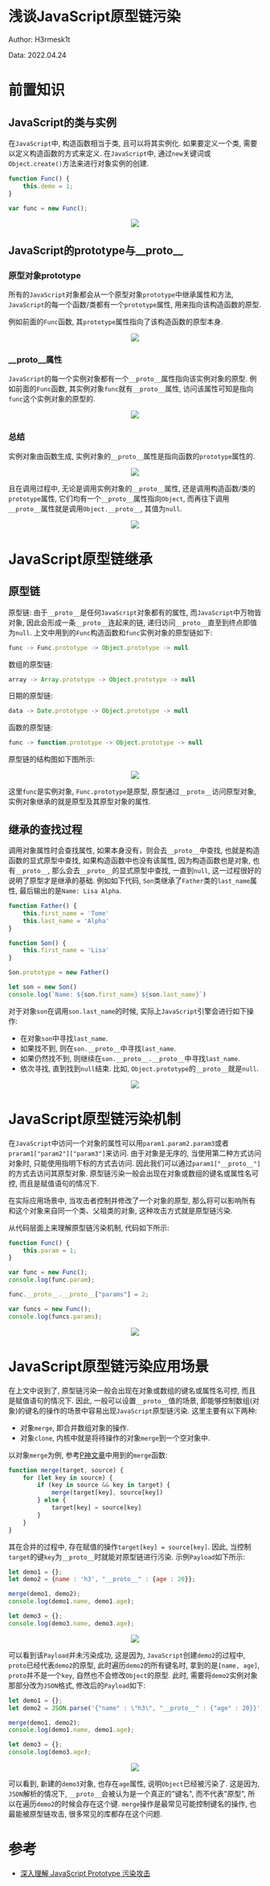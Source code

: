 # 浅谈JavaScript原型链污染

Author: H3rmesk1t

Data: 2022.04.24

# 前置知识
## JavaScript的类与实例
在`JavaScript`中, 构造函数相当于类, 且可以将其实例化. 如果要定义一个类, 需要以定义构造函数的方式来定义. 在`JavaScript`中, 通过`new`关键词或`Object.create()`方法来进行对象实例的创建.

```javascript
function Func() {
    this.demo = 1;
}

var func = new Func();
```

<div align=center><img src="./images/1.png"></div>

## JavaScript的prototype与__proto__
### 原型对象prototype
所有的`JavaScript`对象都会从一个原型对象`prototype`中继承属性和方法, `JavaScript`的每一个函数/类都有一个`prototype`属性, 用来指向该构造函数的原型.

例如前面的`Func`函数, 其`prototype`属性指向了该构造函数的原型本身.

<div align=center><img src="./images/2.png"></div>

### __proto__属性
`JavaScript`的每一个实例对象都有一个`__proto__`属性指向该实例对象的原型. 例如前面的`Func`函数, 其实例对象`func`就有`__proto__`属性, 访问该属性可知是指向`func`这个实例对象的原型的.

<div align=center><img src="./images/3.png"></div>

### 总结
实例对象由函数生成, 实例对象的`__proto__`属性是指向函数的`prototype`属性的.

<div align=center><img src="./images/4.png"></div>

且在调用过程中, 无论是调用实例对象的`__proto__`属性, 还是调用构造函数/类的`prototype`属性, 它们均有一个`__proto__`属性指向`Object`, 而再往下调用`__proto__`属性就是调用`Object.__proto__`, 其值为`null`.

<div align=center><img src="./images/5.png"></div>

# JavaScript原型链继承
## 原型链
原型链: 由于`__proto__`是任何`JavaScript`对象都有的属性, 而`JavaScript`中万物皆对象, 因此会形成一条`__proto__`连起来的链, 递归访问`__proto__`直至到终点即值为`null`. 上文中用到的`Func`构造函数和`func`实例对象的原型链如下:

```javascript
func -> Func.prototype -> Object.prototype -> null
```

数组的原型链:

```javascript
array -> Array.prototype -> Object.prototype -> null
```

日期的原型链:

```javascript
data -> Date.prototype -> Object.prototype -> null
```

函数的原型链:

```javascript
func -> function.prototype -> Object.prototype -> null
```

原型链的结构图如下图所示:

<div align=center><img src="./images/6.png"></div>

这里`func`是实例对象, `Func.prototype`是原型, 原型通过`__proto__`访问原型对象, 实例对象继承的就是原型及其原型对象的属性.

## 继承的查找过程
调用对象属性时会查找属性, 如果本身没有，则会去`__proto__`中查找, 也就是构造函数的显式原型中查找, 如果构造函数中也没有该属性, 因为构造函数也是对象, 也有`__proto__`, 那么会去`__proto__`的显式原型中查找, 一直到`null`, 这一过程很好的说明了原型才是继承的基础. 例如如下代码, `Son`类继承了`Father`类的`last_name`属性, 最后输出的是`Name: Lisa Alpha`.

```javascript
function Father() {
    this.first_name = 'Tome'
    this.last_name = 'Alpha'
}

function Son() {
    this.first_name = 'Lisa'
}

Son.prototype = new Father()

let son = new Son()
console.log(`Name: ${son.first_name} ${son.last_name}`)
```

对于对象`son`在调用`son.last_name`的时候, 实际上`JavaScript`引擎会进行如下操作:
 - 在对象`son`中寻找`last_name`.
 - 如果找不到, 则在`son.__proto__`中寻找`last_name`.
 - 如果仍然找不到, 则继续在`son.__proto__.__proto__`中寻找`last_name`.
 - 依次寻找, 直到找到`null`结束. 比如, `Object.prototype`的`__proto__`就是`null`.

<div align=center><img src="./images/7.png"></div>

# JavaScript原型链污染机制
在`JavaScript`中访问一个对象的属性可以用`param1.param2.param3`或者`praram1["param2"]["param3"]`来访问. 由于对象是无序的, 当使用第二种方式访问对象时, 只能使用指明下标的方式去访问. 因此我们可以通过`param1["__proto__"]`的方式去访问其原型对象. 原型链污染一般会出现在对象或数组的键名或属性名可控, 而且是赋值语句的情况下.

在实际应用场景中, 当攻击者控制并修改了一个对象的原型, 那么将可以影响所有和这个对象来自同一个类、父祖类的对象, 这种攻击方式就是原型链污染.

从代码层面上来理解原型链污染机制, 代码如下所示:

```javascript
function Func() {
    this.param = 1;
}

var func = new Func();
console.log(func.param);

func.__proto__.__proto__["params"] = 2;

var funcs = new Func();
console.log(funcs.params);
```

<div align=center><img src="./images/8.png"></div>

# JavaScript原型链污染应用场景
在上文中说到了, 原型链污染一般会出现在对象或数组的键名或属性名可控, 而且是赋值语句的情况下. 因此, 一般可以设置`__proto__`值的场景, 即能够控制数组(对象)的键名的操作的场景中容易出现`JavaScript`原型链污染. 这里主要有以下两种:
 - 对象`merge`, 即合并数组对象的操作.
 - 对象`clone`, 内核中就是将待操作的对象`merge`到一个空对象中.

以对象`merge`为例, 参考[P神文章](https://www.leavesongs.com/PENETRATION/javascript-prototype-pollution-attack.html#:~:text=%E5%8E%9F%E5%9E%8B%E9%93%BE%E6%B1%A1%E6%9F%93%E3%80%82-,0x04%20%E5%93%AA%E4%BA%9B%E6%83%85%E5%86%B5%E4%B8%8B%E5%8E%9F%E5%9E%8B%E9%93%BE%E4%BC%9A%E8%A2%AB%E6%B1%A1%E6%9F%93%EF%BC%9F,-%E5%9C%A8%E5%AE%9E%E9%99%85%E5%BA%94%E7%94%A8)中用到的`merge`函数:

```javascript
function merge(target, source) {
    for (let key in source) {
        if (key in source && key in target) {
            merge(target[key], source[key])
        } else {
            target[key] = source[key]
        }
    }
}
```

其在合并的过程中, 存在赋值的操作`target[key] = source[key]`. 因此, 当控制`target`的键`key`为`__proto__`时就能对原型链进行污染. 示例`Payload`如下所示:

```javascript
let demo1 = {};
let demo2 = {name : 'h3', "__proto__" : {age : 20}};

merge(demo1, demo2);
console.log(demo1.name, demo1.age);

let demo3 = {};
console.log(demo3.name, demo3.age);
```

<div align=center><img src="./images/9.png"></div>

可以看到该`Payload`并未污染成功, 这是因为, `JavaScript`创建`demo2`的过程中, `proto`已经代表`demo2`的原型, 此时遍历`demo2`的所有键名时, 拿到的是`[name, age]`, `proto`并不是一个`key`, 自然也不会修改`Object`的原型. 此时, 需要将`demo2`实例对象那部分改为`JSON`格式, 修改后的`Payload`如下:

```javascript
let demo1 = {};
let demo2 = JSON.parse('{"name" : \"h3\", "__proto__" : {"age" : 20}}');

merge(demo1, demo2);
console.log(demo1.name, demo1.age);

let demo3 = {};
console.log(demo3.age);
```

<div align=center><img src="./images/10.png"></div>

可以看到, 新建的`demo3`对象, 也存在`age`属性, 说明`Object`已经被污染了. 这是因为, `JSON`解析的情况下, `__proto__`会被认为是一个真正的"键名", 而不代表"原型", 所以在遍历`demo2`的时候会存在这个键. `merge`操作是最常见可能控制键名的操作, 也最能被原型链攻击, 很多常见的库都存在这个问题.

# 参考
 - [深入理解 JavaScript Prototype 污染攻击](https://www.leavesongs.com/PENETRATION/javascript-prototype-pollution-attack.html#0x02-javascript)